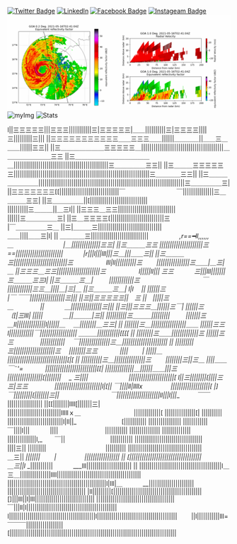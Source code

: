 [![Twitter Badge](https://img.shields.io/twitter/follow/hamidrixvi?style=social)](https://twitter.com/hamidrixvi)
[![LinkedIn](https://img.shields.io/static/v1?label=&message=LinkedIn&color=0077B5&style=flat-square&logo=linkedin)](https://linkedin.com/in/hamidrixvi/)
[![Facebook Badge](https://img.shields.io/badge/Facebook-1877F2?logo=facebook&logoColor=white)](https://facebook.com/hamidrixvi/)
[![Instageam Badge](https://img.shields.io/badge/Instagram-E4405F?logo=instagram&logoColor=white)](https://instagram.com/hamidrixvi)
![Radar](https://raw.githubusercontent.com/syedhamidali/Weather-Radar-PPI-RHI-Plotting-by-PYART/main/project.gif)
![myImg](IMG_20200712_150741.png)
![Stats](https://github-readme-stats.vercel.app/api?username=syedhamidali&show_icons=true&theme=radical)

l||三三三三三|||三三三|||||||||||三|三三三三三|＿＿||||||||||三|三三三三||||三|||||||||三|||
||三三三三三三三三三三三＿＿三三三＿＿||||||＿＿＿＿||＿＿三＿＿＿||||||三三||
||三＿＿＿＿＿＿＿三三三三三＿||||||||||||||||||||||||||||||||||||||||＿＿＿＿＿＿＿＿三三
||三＿＿＿＿＿＿＿＿＿＿＿＿＿||||||||||||||||||||||||||||||||||||||||||||||三＿＿＿＿＿三三||
||三＿＿＿三三三三三三||||||||||||||||||||||||||||||||||||||||||||||||||||||||||||||||||三＿＿＿＿三三||
||三＿＿＿＿＿＿＿＿|||||||||||||||||||||||||||||||||||||||||||||||||||||||||||||||||||||||三＿＿＿＿＿三|
||三三三三三三三[[|||||||||||||||||||||||||||||￣　　　　　　　　  ￣|||||||||||||||三＿＿＿＿三三|
||三＿＿＿＿＿||[||||||||||||||||||||||||||||　　　　　　　　　　　　　　   ||||||||||三＿＿＿||＿三l||
||三三三＿三三||||||||||||||||||||||||||||　　　　　　　　　　　　　　　　　  ||||||三＿＿＿＿＿三|
||三＿三三三三[||||||||||||||||||||||||||三　　　　　　　　　　　　　　　　　  |￣＿＿＿＿＿三＿
||三|＿＿＿三|||||||||||||||||||||||||||||||　　　　　　　　　　　　　　　　　　　    ＿＿||||＿＿三|l|
|| ＿＿＿＿三||||||||||||||||||||||||||||　　　　　__,r==━ll,,,,,,＿　　　　　　　　|＿||||||||||||||三三|
||三＿＿＿三三 |||||||||||||||||||||三　　　 ==|||||||||||||||||||||||　　　 |r|||l|||lll|||三＿|||＿＿三||
||三＿＿＿三||||||||||||||||||||||||||三　　　　　 lll|_ll||||||||||三　　    ||||||||||||||||三＿＿|＿三|＿
||三三三＿三三|||||||||||||||||||||三　　　　　  l|||||ll||| 三三　　　 三|||lll|||||||三＿＿＿三三l|
||三＿＿＿三＿| 　　 ||||||||||||三　　　　　　　　　　￣　　　　　 ||||||||||||三三＿||||＿|三|＿
||三＿＿＿三＿| l|l　    || ||||||三　　　　　　　　　　　　　　　　　 |￣ ￣￣|||||||||||||||||三|||
||三||三三三三三||　三 ||　|||||三　　　　　　　　　　　 ＿　 　　　||　　　  ＿|||||||||||||||三|||
||三|||三三三＿||||||三￣|  ||||||三　　　　　　　　　　　〔[|三lll| _|||||　　　  ＿||＿＿＿|三||
||||||||||三＿＿＿|||||||||　 　 |||||||三　　　　　　　　＿ll||||||||||||||l||||||＿　   ＿||||||||＿三三|
|| |||||||三＿|||||||||||||||||＿＿ ||||||三三　　　　　l||||||||||||￣||||||||||||||||||  ＿＿＿|||||||||||[[[[
|| ||||||||三＿＿|||||||||||||三    ||||||三三　　　　  ||||||||||||　 ￣|||||||||||||||三＿||||||||||||||||||||||
|| |||||||||三||||||||||||||||||||三  　||||||||三三　　 　 ||||　　 | |||||＿　　　  |||||||||||||||||||||||||||||[|[
|| ||||||||||三＿|||||||||||||||三　　 ||||||||三||三＿  ||||＿＿　 ￣¨'=  　　　  |||||||||||||||||||||||||[[|
||||||||||||||＿||||||＿＿|||三　　　 |||||||||||||||||[||||||||　 _ 三||||_　　　　    　　  ||||||||||||||||||||||[
l||三||||||||[||||三三|三三　　　　   |||||||||||||||||||||||l_|[|| ￣||||ll|llllx_　　     　　 |||||||||||||||||||[
|]￣|||||||||[|||||||三||　　　　　　　　 ￣|||||||||||||||||||||ll|||l|||__　　　￣￣　　  　　  |||||||||||||||||
||[[||||||||llll[|||||||三|　　　　　　　　　　　　 ||||||||||||||||||||||||||lllllｘ＿　　　 　　　　　 |||||||||||||[
|||||||||||||||[| ||||||||||　　　　　　　　　　　　　　   |||||||||||||||||||||||||||l|ll||_　　　　　　　  [|||||||||||
|||||||||||||||| ||||||||||||　　　　　　　　　　　　　　　　　  ￣||||l|||　　　  ||||　　　　　　 　 |||||||||||
||||||||||||||| ||||||||||||||　　　　　　　　　　　　　　　     ||||||||||||||l,_　　￣||　　　　　　　 |||||||||||
|||||||||||||||||||||||||||||||||　　　　　　　　　　　　　　    ||||三|| |||||||||　 　　　　　　　　    ||||||||||
||||||||||||||||||||||||||||||||||||　　　　　　　　　　　　     ＿三||    _|||||||　　 |　　　 　 _|||||||||||||||||
|| [|||||||||||||||||||||||||||||||||||_　　　　　　　　　　　   ＿三||l_ _|||||||||||　　 　___lll||||||||||||||||||||||
|| ||||||||||||||||||||||||||||||||||||||||l＿　　　　　　　　 三＿|||||||||||||||llll|||||||||||||||||||||||||||||||||||||||||
||||||||||||||||||||||||||||||||||||||||||||||||l|lll|＿　　　       __|||||||||||||||||||||| ||||||||||||||||||||||||||||||||||||||
|ll|||||||||[|||||||||||||||||||||||||||||||||||||||||||[]|||lll||l|lll||||||||||||||||||||||||||||| ||||||||||||||||||||||||||||||||||||||
￣|||ll|l|||||||||||||||||||||||||||||||||||||||||||| l||||||||||||||||||||||||||||||||||||||||||l|||||||||||||||||||||||||||||||||||||||
　　||l|||||||||||lll=￣￣￣||||||||||||||||||  [|||||||||||||||||||||||||||||||||||||||||||||||||||||||||||||||||||||||||||||||||

